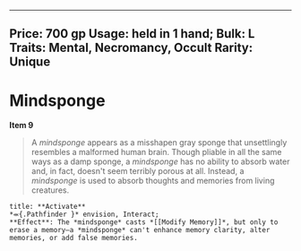 
---
Price: 700 gp
Usage: held in 1 hand;
Bulk: L
Traits: Mental, Necromancy, Occult
Rarity: Unique
---

# Mindsponge

**Item 9**

> A *mindsponge* appears as a misshapen gray sponge that unsettlingly resembles a malformed human brain. Though pliable in all the same ways as a damp sponge, a *mindsponge* has no ability to absorb water and, in fact, doesn't seem terribly porous at all. Instead, a *mindsponge* is used to absorb thoughts and memories from living creatures.

```ad-embed-ability
title: **Activate**
*⬺{.Pathfinder }* envision, Interact; 
**Effect**: The *mindsponge* casts *[[Modify Memory]]*, but only to erase a memory—a *mindsponge* can't enhance memory clarity, alter memories, or add false memories.

```
